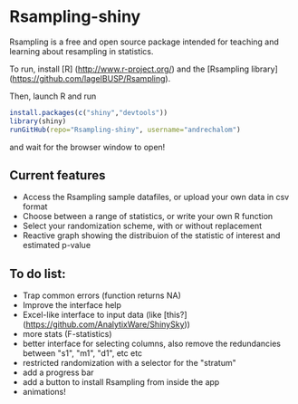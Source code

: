 # Rsampling-shiny

Rsampling is a free and open source package intended for teaching and learning about
resampling in statistics.

To run, install [R] (http://www.r-project.org/) and the [Rsampling library] (https://github.com/lageIBUSP/Rsampling).

Then, launch R and run
```R
install.packages(c("shiny","devtools"))
library(shiny)
runGitHub(repo="Rsampling-shiny", username="andrechalom")
``` 
and wait for the browser window to open!

## Current features
* Access the Rsampling sample datafiles, or upload your own data in csv format
* Choose between a range of statistics, or write your own R function
* Select your randomization scheme, with or without replacement
* Reactive graph showing the distribuion of the statistic of interest and estimated p-value

## To do list:

* Trap common errors (function returns NA)
* Improve the interface help
* Excel-like interface to input data (like [this?] (https://github.com/AnalytixWare/ShinySky))
* more stats (F-statistics)
* better interface for selecting columns, also remove the redundancies between "s1", "m1", "d1", etc etc
* restricted randomization with a selector for the "stratum"
* add a progress bar
* add a button to install Rsampling from inside the app
* animations!
